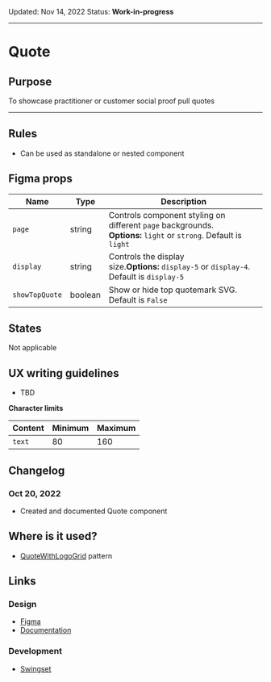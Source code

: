 Updated: Nov 14, 2022
Status: **Work-in-progress**

---

# Quote

## Purpose

To showcase practitioner or customer social proof pull quotes

---

## Rules

- Can be used as standalone or nested component

## Figma props

| Name           | Type    | Description                                                                                                      |
| -------------- | ------- | ---------------------------------------------------------------------------------------------------------------- |
| `page`         | string  | Controls component styling on different `page` backgrounds. **Options:** `light` or `strong`. Default is `light` |
| `display`      | string  | Controls the display size.**Options:** `display-5` or `display-4`. Default is `display-5`                        |
| `showTopQuote` | boolean | Show or hide top quotemark SVG. Default is `False`                                                               |

## States

Not applicable

## UX writing guidelines

- TBD

**Character limits**

| Content | Minimum | Maximum |
| ------- | ------- | ------- |
| `text`  | 80      | 160     |

## Changelog

### Oct 20, 2022

- Created and documented Quote component

## Where is it used?

- [QuoteWithLogoGrid](https://www.figma.com/file/VvpEQaWhKQExx9QTWRyayd/Patterns?node-id=224%3A333) pattern

## Links

### Design

- [Figma](https://www.figma.com/file/7cYgDM618stjYUHDqAfRec/Components?node-id=3847%3A11616)
- [Documentation](https://hashicorp-wpl-documentation.vercel.app/components/quote)

### Development

- [Swingset](https://react-components.vercel.app/components/quote)
